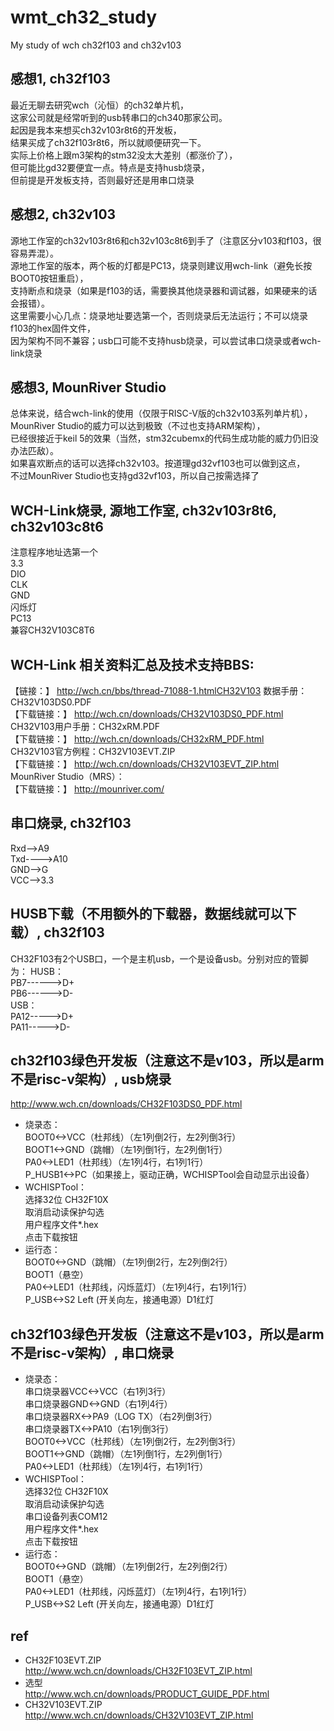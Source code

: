 # wmt_ch32_study
My study of wch ch32f103 and ch32v103

## 感想1, ch32f103
最近无聊去研究wch（沁恒）的ch32单片机，  
这家公司就是经常听到的usb转串口的ch340那家公司。  
起因是我本来想买ch32v103r8t6的开发板，  
结果买成了ch32f103r8t6，所以就顺便研究一下。  
实际上价格上跟m3架构的stm32没太大差别（都涨价了），  
但可能比gd32要便宜一点。特点是支持husb烧录，  
但前提是开发板支持，否则最好还是用串口烧录  

## 感想2, ch32v103  
源地工作室的ch32v103r8t6和ch32v103c8t6到手了（注意区分v103和f103，很容易弄混）。  
源地工作室的版本，两个板的灯都是PC13，烧录则建议用wch-link（避免长按BOOT0按钮重启），  
支持断点和烧录（如果是f103的话，需要换其他烧录器和调试器，如果硬来的话会报错）。  
这里需要小心几点：烧录地址要选第一个，否则烧录后无法运行；不可以烧录f103的hex固件文件，  
因为架构不同不兼容；usb口可能不支持husb烧录，可以尝试串口烧录或者wch-link烧录

## 感想3, MounRiver Studio  
总体来说，结合wch-link的使用（仅限于RISC-V版的ch32v103系列单片机），  
MounRiver Studio的威力可以达到极致（不过也支持ARM架构），  
已经很接近于keil 5的效果（当然，stm32cubemx的代码生成功能的威力仍旧没办法匹敌）。  
如果喜欢断点的话可以选择ch32v103。按道理gd32vf103也可以做到这点，  
不过MounRiver Studio也支持gd32vf103，所以自己按需选择了  

## WCH-Link烧录, 源地工作室, ch32v103r8t6, ch32v103c8t6  
注意程序地址选第一个  
3.3  
DIO  
CLK  
GND  
闪烁灯  
PC13  
兼容CH32V103C8T6  

## WCH-Link 相关资料汇总及技术支持BBS:  
【链接：】 http://wch.cn/bbs/thread-71088-1.htmlCH32V103 数据手册：CH32V103DS0.PDF   
【下载链接：】 http://wch.cn/downloads/CH32V103DS0_PDF.html   
CH32V103用户手册：CH32xRM.PDF  
【下载链接：】 http://wch.cn/downloads/CH32xRM_PDF.html   
 CH32V103官方例程：CH32V103EVT.ZIP  
【下载链接：】 http://wch.cn/downloads/CH32V103EVT_ZIP.html   
MounRiver Studio（MRS）：  
【下载链接：】 http://mounriver.com/    

## 串口烧录, ch32f103   
Rxd——>A9  
Txd---->A10  
GND——>G  
VCC——>3.3  

## HUSB下载（不用额外的下载器，数据线就可以下载）, ch32f103    
CH32F103有2个USB口，一个是主机usb，一个是设备usb。分别对应的管脚为：
HUSB：  
PB7------>D+  
PB6------>D-  
USB：  
PA12----->D+  
PA11----->D-  

## ch32f103绿色开发板（注意这不是v103，所以是arm不是risc-v架构）, usb烧录    
http://www.wch.cn/downloads/CH32F103DS0_PDF.html  
* 烧录态：  
BOOT0<->VCC（杜邦线）（左1列倒2行，左2列倒3行）  
BOOT1<->GND（跳帽）（左1列倒1行，左2列倒1行）  
PA0<->LED1（杜邦线）（左1列4行，右1列1行）  
P_HUSB1<->PC（如果接上，驱动正确，WCHISPTool会自动显示出设备）  
* WCHISPTool：  
选择32位 CH32F10X  
取消启动读保护勾选  
用户程序文件*.hex  
点击下载按钮  
* 运行态：  
BOOT0<->GND（跳帽）（左1列倒2行，左2列倒2行）  
BOOT1（悬空）  
PA0<->LED1（杜邦线，闪烁蓝灯）（左1列4行，右1列1行）  
P_USB<->S2 Left (开关向左，接通电源）D1红灯   

## ch32f103绿色开发板（注意这不是v103，所以是arm不是risc-v架构）, 串口烧录    
* 烧录态：  
串口烧录器VCC<->VCC（右1列3行）  
串口烧录器GND<->GND（右1列4行）  
串口烧录器RX<->PA9（LOG TX）（右2列倒3行）  
串口烧录器TX<->PA10（右1列倒3行）  
BOOT0<->VCC（杜邦线）（左1列倒2行，左2列倒3行）  
BOOT1<->GND（跳帽）（左1列倒1行，左2列倒1行）  
PA0<->LED1（杜邦线）（左1列4行，右1列1行）  
* WCHISPTool：  
选择32位 CH32F10X  
取消启动读保护勾选  
串口设备列表COM12  
用户程序文件*.hex  
点击下载按钮  
* 运行态：  
BOOT0<->GND（跳帽）（左1列倒2行，左2列倒2行）  
BOOT1（悬空）  
PA0<->LED1（杜邦线，闪烁蓝灯）（左1列4行，右1列1行）  
P_USB<->S2 Left (开关向左，接通电源）D1红灯  

## ref  
* CH32F103EVT.ZIP  
http://www.wch.cn/downloads/CH32F103EVT_ZIP.html  
* 选型  
http://www.wch.cn/downloads/PRODUCT_GUIDE_PDF.html  
* CH32V103EVT.ZIP  
http://www.wch.cn/downloads/CH32V103EVT_ZIP.html  

